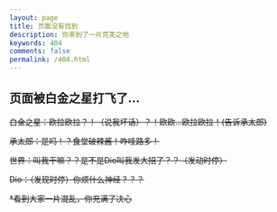 ```yaml
---
layout: page
title: 页面没有找到
description: 你来到了一片荒芜之地
keywords: 404
comments: false
permalink: /404.html
---
```




## 页面被白金之星打飞了...

~~白金之星：欧拉欧拉？！（说我坏话）？！欧欧...欧拉欧拉！(告诉承太郎)~~

~~承太郎：是吗！？食堂破辣酱！咋哇路多！~~

~~世界：叫我干嘛？？是不是Dio叫我发大招了？？（发动时停）~~

~~Dio：（发现时停）你烦什么神经？？？~~

~~*看到大家一片混乱，你充满了决心~~
